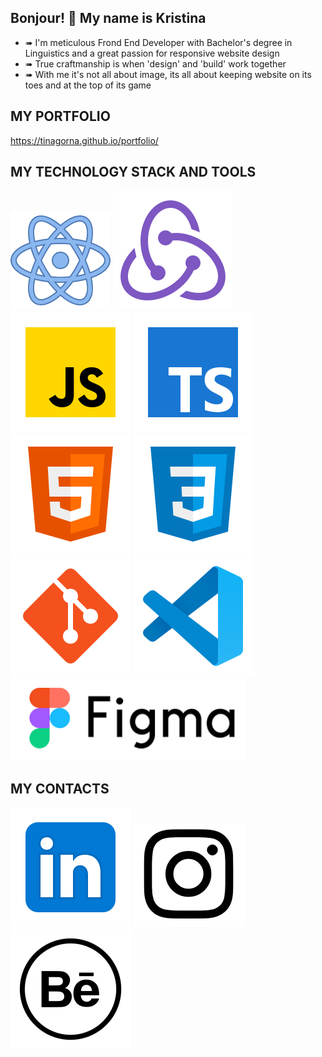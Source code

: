 ## Bonjour! 👋 My name is Kristina
* ➠ I'm meticulous Frond End Developer with Bachelor's degree in Linguistics and a great passion for responsive website design
* ➠ True craftmanship is when 'design' and 'build' work together
* ➠ With me it's not all about image, its all about keeping website on its toes and at the top of its game

## MY PORTFOLIO
https://tinagorna.github.io/portfolio/

## MY TECHNOLOGY STACK AND TOOLS
![React](/react.svg)
![Redux](/redux.svg)
![JS](/JS.svg)
![TS](/TS.svg)
![HTML](/html-5.svg)
![CSS](/css3.svg)
![Git](/git.svg)
![Git](/vscode.svg)
![Git](/Figma.svg)

## MY CONTACTS
[<img src="./Linkedin.svg/">](https://www.linkedin.cn/in/kristina-gorbunova/)
[<img src="./Instagram1.svg">](https://www.instagram.com/tina.gorna/)
[<img src="./behance 1.svg">](https://www.behance.net/kristingorbuno/)



